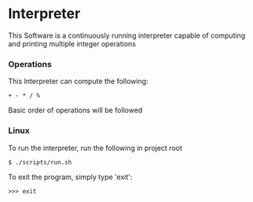 # Interpreter
This Software is a continuously running interpreter capable of computing and printing multiple integer operations

### Operations
This Interpreter can compute the following:
```
+ - * / %
```
Basic order of operations will be followed

### Linux
To run the interpreter, run the following in project root
```bash
$ ./scripts/run.sh
```
To exit the program, simply type 'exit': 
```
>>> exit
```
